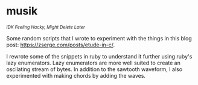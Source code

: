 # musik

<sup>_IDK Feeling Hacky, Might Delete Later_</sup>

Some random scripts that I wrote to experiment with the things in this blog
post: https://zserge.com/posts/etude-in-c/.

I rewrote some of the snippets in ruby to understand it further using ruby's
lazy enumerators. Lazy enumerators are more well suited to create an oscilating
stream of bytes. In addition to the sawtooth waveform, I also experimented with
making chords by adding the waves.


